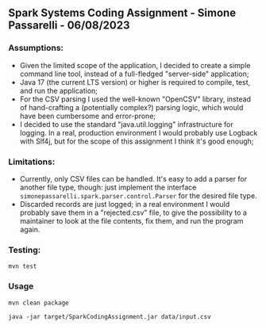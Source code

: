 ## Spark Systems Coding Assignment - Simone Passarelli - 06/08/2023

### Assumptions:
* Given the limited scope of the application, I decided to create a simple command line tool, instead of a full-fledged "server-side" application;
* Java 17 (the current LTS version) or higher is required to compile, test, and run the application;
* For the CSV parsing I used the well-known "OpenCSV" library, instead of hand-crafting a (potentially complex?) parsing logic, which would have been cumbersome and error-prone;
* I decided to use the standard "java.util.logging" infrastructure for logging. In a real, production environment I would probably use Logback with Slf4j, but for the scope of this assignment I think it's good enough;

### Limitations:
* Currently, only CSV files can be handled. It's easy to add a parser for another file type, though: just implement the interface `simonepassarelli.spark.parser.control.Parser` for the desired file type.
* Discarded records are just logged; in a real environment I would probably save them in a "rejected.csv" file, to give the possibility to a maintainer to look at the file contents, fix them, and run the program again.

### Testing:
`mvn test`

### Usage
`mvn clean package`

`java -jar target/SparkCodingAssignment.jar data/input.csv`
